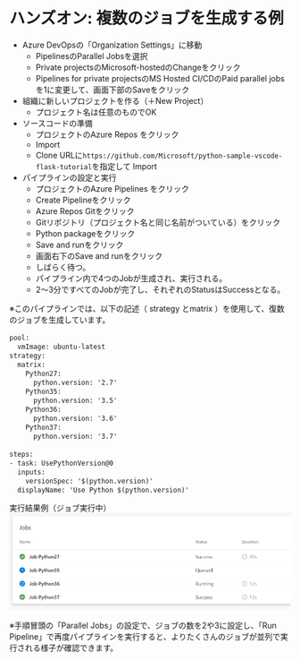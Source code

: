 # ハンズオン: 複数のジョブを生成する例

  - Azure DevOpsの「Organization Settings」に移動
    - PipelinesのParallel Jobsを選択
    - Private projectsのMicrosoft-hostedのChangeをクリック
    - Pipelines for private projectsのMS Hosted CI/CDのPaid parallel jobsを1に変更して、画面下部のSaveをクリック
  - 組織に新しいプロジェクトを作る（＋New Project）
    - プロジェクト名は任意のものでOK
  - ソースコードの準備
    - プロジェクトのAzure Repos をクリック
    - Import
    - Clone URLに`https://github.com/Microsoft/python-sample-vscode-flask-tutorial`を指定して Import
  - パイプラインの設定と実行
    - プロジェクトのAzure Pipelines をクリック
    - Create Pipelineをクリック
    - Azure Repos Gitをクリック
    - Gitリポジトリ（プロジェクト名と同じ名前がついている）をクリック
    - Python packageをクリック
    - Save and runをクリック
    - 画面右下のSave and runをクリック
    - しばらく待つ。
    - パイプライン内で4つのJobが生成され、実行される。
    - 2～3分ですべてのJobが完了し、それぞれのStatusはSuccessとなる。

※このパイプラインでは、以下の記述（ strategy とmatrix ）を使用して、復数のジョブを生成しています。

```
pool:
  vmImage: ubuntu-latest
strategy:
  matrix:
    Python27:
      python.version: '2.7'
    Python35:
      python.version: '3.5'
    Python36:
      python.version: '3.6'
    Python37:
      python.version: '3.7'

steps:
- task: UsePythonVersion@0
  inputs:
    versionSpec: '$(python.version)'
  displayName: 'Use Python $(python.version)'

```

実行結果例（ジョブ実行中）
![](images/ss-2021-12-15-15-09-55.png)

※手順冒頭の「Parallel Jobs」の設定で、ジョブの数を2や3に設定し、「Run Pipeline」で再度パイプラインを実行すると、よりたくさんのジョブが並列で実行される様子が確認できます。
